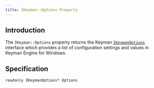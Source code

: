 ```yaml
---
title: IKeyman::Options Property
---
```


## Introduction

The `IKeyman::Options` property returns the Keyman
[`IKeymanOptions`](../IKeymanOptions) interface which provides a list of
configuration settings and values in Keyman Engine for Windows.

## Specification

``` clike
readonly IKeymanOptions* Options
```
